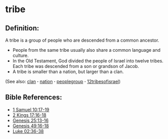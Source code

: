 # tribe #

## Definition: ##

A tribe is a group of people who are descended from a common ancestor. 

* People from the same tribe usually also share a common language and culture.
* In the Old Testament, God divided the people of Israel into twelve tribes. Each tribe was descended from a son or grandson of Jacob.
* A tribe is smaller than a nation, but larger than a clan.

(See also: [clan](../other/clan.md) **·** [nation](../other/nation.md) **·** [peoplegroup](../other/peoplegroup.md) **·** [12tribesofisrael](../other/12tribesofisrael.md))

## Bible References: ##

* [1 Samuel 10:17-19](https://door43.org/en/bible/notes/1sa/10/17)
* [2 Kings 17:16-18](https://door43.org/en/bible/notes/2ki/17/16)
* [Genesis 25:13-16](https://door43.org/en/bible/notes/gen/25/13)
* [Genesis 49:16-18](https://door43.org/en/bible/notes/gen/49/16)
* [Luke 02:36-38](https://door43.org/en/bible/notes/luk/02/36)

